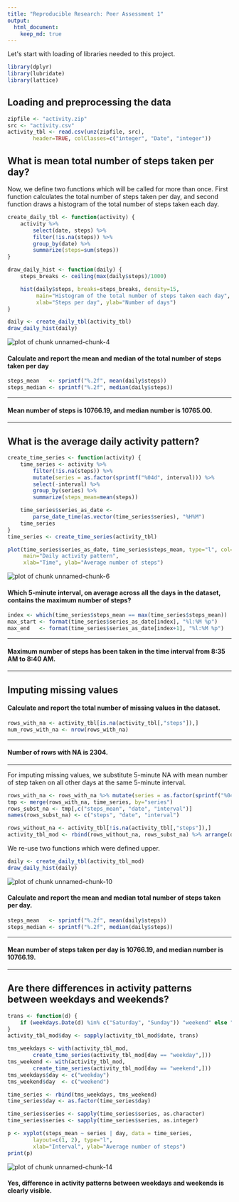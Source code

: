 ```yaml
---
title: "Reproducible Research: Peer Assessment 1"
output: 
  html_document:
    keep_md: true
---
```


Let's start with loading of libraries needed to this project.

```r
library(dplyr)
library(lubridate)
library(lattice)    
```

## Loading and preprocessing the data


```r
zipfile <- "activity.zip"
src <- "activity.csv"
activity_tbl <- read.csv(unz(zipfile, src),
        header=TRUE, colClasses=c("integer", "Date", "integer"))
```

## What is mean total number of steps taken per day?

Now, we define two functions which will be called for more than once. First function calculates the total number of steps taken per day, and second function draws a histogram of the total number of steps taken each day.

```r
create_daily_tbl <- function(activity) {
    activity %>%
        select(date, steps) %>%
        filter(!is.na(steps)) %>%
        group_by(date) %>%
        summarize(steps=sum(steps))
}

draw_daily_hist <- function(daily) {
    steps_breaks <- ceiling(max(daily$steps)/1000)

    hist(daily$steps, breaks=steps_breaks, density=15,
         main="Histogram of the total number of steps taken each day",
         xlab="Steps per day", ylab="Number of days")
}
```


```r
daily <- create_daily_tbl(activity_tbl)
draw_daily_hist(daily)
```

![plot of chunk unnamed-chunk-4](figure/unnamed-chunk-4-1.png) 

#### Calculate and report the mean and median of the total number of steps taken per day

```r
steps_mean   <- sprintf("%.2f", mean(daily$steps))
steps_median <- sprintf("%.2f", median(daily$steps))
```

_________________________
#### Mean number of steps is 10766.19, and median number is 10765.00.

_________________________

## What is the average daily activity pattern?


```r
create_time_series <- function(activity) {
    time_series <- activity %>%
        filter(!is.na(steps)) %>%
        mutate(series = as.factor(sprintf("%04d", interval))) %>%
        select(-interval) %>%
        group_by(series) %>%
        summarize(steps_mean=mean(steps))

    time_series$series_as_date <-
        parse_date_time(as.vector(time_series$series), "%H%M")
    time_series
}
time_series <- create_time_series(activity_tbl)

plot(time_series$series_as_date, time_series$steps_mean, type="l", col="blue",
     main="Daily activity pattern",
     xlab="Time", ylab="Average number of steps")
```

![plot of chunk unnamed-chunk-6](figure/unnamed-chunk-6-1.png) 

#### Which 5-minute interval, on average across all the days in the dataset, contains the maximum number of steps?

```r
index <- which(time_series$steps_mean == max(time_series$steps_mean))
max_start <- format(time_series$series_as_date[index], "%l:%M %p")
max_end   <- format(time_series$series_as_date[index+1], "%l:%M %p")
```

_________________________
#### Maximum number of steps has been taken in the time interval from  8:35 AM to  8:40 AM.

_________________________

## Imputing missing values
#### Calculate and report the total number of missing values in the dataset.

```r
rows_with_na <- activity_tbl[is.na(activity_tbl[,"steps"]),]
num_rows_with_na <- nrow(rows_with_na)
```

_________________________
#### Number of rows with NA is 2304.

_________________________

For imputing missing values, we substitute 5-minute NA with mean number of step taken on all other days at the same 5-minute interval.

```r
rows_with_na <- rows_with_na %>% mutate(series = as.factor(sprintf("%04d", interval)))
tmp <- merge(rows_with_na, time_series, by="series")
rows_subst_na <- tmp[,c("steps_mean", "date", "interval")]
names(rows_subst_na) <- c("steps", "date", "interval")

rows_without_na <- activity_tbl[!is.na(activity_tbl[,"steps"]),]
activity_tbl_mod <- rbind(rows_without_na, rows_subst_na) %>% arrange(date, interval)
```

We re-use two functions which were defined upper.

```r
daily <- create_daily_tbl(activity_tbl_mod)
draw_daily_hist(daily)
```

![plot of chunk unnamed-chunk-10](figure/unnamed-chunk-10-1.png) 

#### Calculate and report the mean and median total number of steps taken per day.

```r
steps_mean   <- sprintf("%.2f", mean(daily$steps))
steps_median <- sprintf("%.2f", median(daily$steps))
```

_________________________
#### Mean number of steps taken per day is 10766.19, and median number is 10766.19.

_________________________

## Are there differences in activity patterns between weekdays and weekends?


```r
trans <- function(d) {
    if (weekdays.Date(d) %in% c("Saturday", "Sunday")) "weekend" else "weekday"
}
activity_tbl_mod$day <- sapply(activity_tbl_mod$date, trans)

tms_weekdays <- with(activity_tbl_mod,
        create_time_series(activity_tbl_mod[day == "weekday",]))
tms_weekend <- with(activity_tbl_mod,
        create_time_series(activity_tbl_mod[day == "weekend",]))
tms_weekdays$day <- c("weekday")
tms_weekend$day  <- c("weekend")

time_series <- rbind(tms_weekdays, tms_weekend)
time_series$day <- as.factor(time_series$day)
```


```r
time_series$series <- sapply(time_series$series, as.character)
time_series$series <- sapply(time_series$series, as.integer)
```


```r
p <- xyplot(steps_mean ~ series | day, data = time_series,
        layout=c(1, 2), type="l",
        xlab="Interval", ylab="Average number of steps")
print(p)
```

![plot of chunk unnamed-chunk-14](figure/unnamed-chunk-14-1.png) 

#### Yes, difference in activity patterns between weekdays and weekends is clearly visible.
